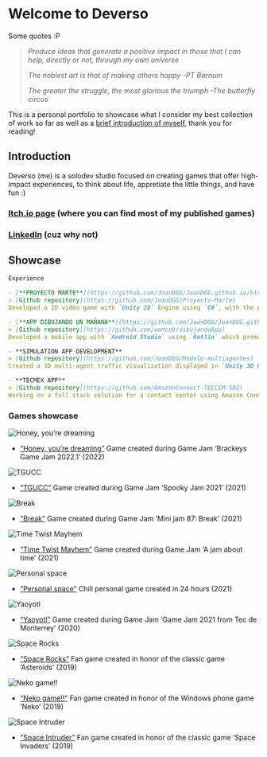 # Welcome to Deverso

Some quotes :P
> _Produce ideas that generate a positive impact in those that I can help, directly or not, through my own universe_
> 
> _The noblest art is that of making others happy -PT Barnum_
> 
> _The greater the struggle, the most glorious the triumph -The butterfly circus_

This is a personal portfolio to showcase what I consider my best collection of work so far as well as a [brief introduction of myself](https://github.com/JoanDGG/JoanDGG.github.io/blob/main/README.md#introduction), thank you for reading!

## Introduction

Deverso (me) is a solodev studio focused on creating games that offer high-impact experiences, to think about life, appretiate the little things, and have fun :)

### [Itch.io page](https://deversogg.itch.io) (where you can find most of my published games)

### [LinkedIn](https://www.linkedin.com/in/joan-daniel-guerrero-garcia/) (cuz why not)

## Showcase
```markdown
Experience

- [**PROYECTO MARTE**](https://github.com/JoanDGG/JoanDGG.github.io/blob/main/Documents/Documentacion%20proyecto%20marte.pdf)
> [Github repository](https://github.com/JoanDGG/Proyecto-Marte)
Developed a 2D video game with `Unity 2D` Engine using `C#`, with the purpose of spreading STEAM’s mission while obtaining user’s data through a `MySQL` database.

- [**APP DIBUJANDO UN MAÑANA**](https://github.com/JoanDGG/JoanDGG.github.io/blob/main/Documents/Documentacion%20dibujando%20un%20mañana.pdf)
> [Github repository](https://github.com/aenco9/dibujandoApp)
Developed a mobile app with `Android Studio` using `Kotlin` which promotes the activities and donations done by the foundation Dibujando un mañana. Connected the app with a `Firebase` database and uses the `PayPal` services.

- **SIMULATION APP DEVELOPMENT**
> [Github repository](https://github.com/JoanDGG/Modelo-multiagentes)
Created a 3D multi-agent traffic visualization displayed in `Unity 3D Engine`, using `Mesa AI` agent framework in `Python`.

- **TECMEX APP**
> [Github repository](https://github.com/AmazonConnect-TECCEM-502)
Working on a full stack solution for a contact center using Amazon Connect and AWS services, producing the interface with React
```

### Games showcase

![Honey, you’re dreaming]()
*	[“Honey, you’re dreaming”](https://arcade-dogo.itch.io/honey-youre-dreaming) Game created during Game Jam ‘Brackeys Game Jam 2022.1’ (2022)

![TGUCC]()
*	[“TGUCC”](https://deversogg.itch.io/tgucc) Game created during Game Jam ‘Spooky Jam 2021’ (2021)

![Break]()
*	[“Break”](https://arcade-dogo.itch.io/break) Game created during Game Jam ‘Mini jam 87: Break’ (2021)

![Time Twist Mayhem]()
*	[“Time Twist Mayhem”](https://deversogg.itch.io/time-twist-mayhem) Game created during Game Jam ‘A jam about time’ (2021)

![Personal space]()
*	[“Personal space”](https://deversogg.itch.io/personal-space) Chill personal game created in 24 hours (2021)

![Yaoyotl]()
*	[“Yaoyotl”](https://dany-guy.itch.io/yaoyotl) Game created during Game Jam ‘Game Jam 2021 from Tec de Monterrey’ (2020)

![Space Rocks]()
*	[“Space Rocks”](https://deversogg.itch.io/space-rocks) Fan game created in honor of the classic game ‘Asteroids’ (2019)

![Neko game!!]()
*	[“Neko game!!”](https://deversogg.itch.io/neko-game) Fan game created in honor of the Windows phone game ‘Neko’ (2019)

![Space Intruder]()
*	[“Space Intruder”](https://deversogg.itch.io/space-intruders) Fan game created in honor of the classic game ‘Space Invaders’ (2019) 

